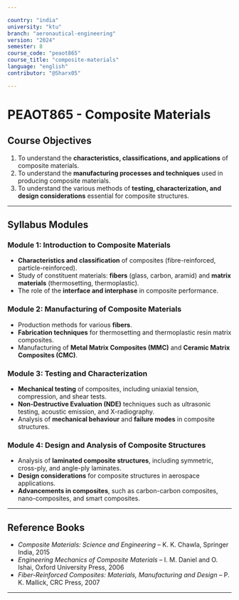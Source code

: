 ```yaml
---

country: "india"
university: "ktu"
branch: "aeronautical-engineering"
version: "2024"
semester: 8
course_code: "peaot865"
course_title: "composite-materials"
language: "english"
contributor: "@Sharx05"

---
```


# PEAOT865 - Composite Materials

## Course Objectives

1.  To understand the **characteristics, classifications, and applications** of composite materials.
2.  To understand the **manufacturing processes and techniques** used in producing composite materials.
3.  To understand the various methods of **testing, characterization, and design considerations** essential for composite structures.

---

## Syllabus Modules

### Module 1: Introduction to Composite Materials

-   **Characteristics and classification** of composites (fibre-reinforced, particle-reinforced).
-   Study of constituent materials: **fibers** (glass, carbon, aramid) and **matrix materials** (thermosetting, thermoplastic).
-   The role of the **interface and interphase** in composite performance.

### Module 2: Manufacturing of Composite Materials

-   Production methods for various **fibers**.
-   **Fabrication techniques** for thermosetting and thermoplastic resin matrix composites.
-   Manufacturing of **Metal Matrix Composites (MMC)** and **Ceramic Matrix Composites (CMC)**.

### Module 3: Testing and Characterization

-   **Mechanical testing** of composites, including uniaxial tension, compression, and shear tests.
-   **Non-Destructive Evaluation (NDE)** techniques such as ultrasonic testing, acoustic emission, and X-radiography.
-   Analysis of **mechanical behaviour** and **failure modes** in composite structures.

### Module 4: Design and Analysis of Composite Structures

-   Analysis of **laminated composite structures**, including symmetric, cross-ply, and angle-ply laminates.
-   **Design considerations** for composite structures in aerospace applications.
-   **Advancements in composites**, such as carbon-carbon composites, nano-composites, and smart composites.

---

## Reference Books

-   *Composite Materials: Science and Engineering* – K. K. Chawla, Springer India, 2015
-   *Engineering Mechanics of Composite Materials* – I. M. Daniel and O. Ishai, Oxford University Press, 2006
-   *Fiber-Reinforced Composites: Materials, Manufacturing and Design* – P. K. Mallick, CRC Press, 2007

---
